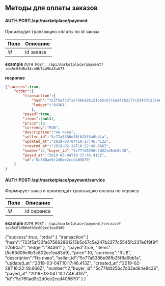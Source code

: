 ## Методы для оплаты заказов

#### AUTH POST:/api/marketplace/payment
Производит транзакцию оплаты по id заказа

Поле | Описание
--- | ---
_id_| id заказа 

**example** `AUTH POST: /api/marketplace/payment?id=5c66d8a34cb0b7449b43ab73`

**response**
```json
{"success":true,
    "order":{
        "transaction":{
            "hash":"723f5af33fa675662861215b5c67c5e247b2277c5545fc237e6f9f9f127b90a7",
            "ledger":"84361"
            },
        "payed":true,
        "items":[null],
        "price":10,
        "currency":"RUB",
        "description":"На пиво",
        "seller_id":"5c77a5386e98fb25f8a6bb1a",
        "updated_at":"2019-03-04T10:17:46.413Z",
        "created_at":"2019-02-28T16:22:49.666Z",
        "number":2,"buyer_id":"5c77fd0256c7d32ad64e8c36",
        "payed_at":"2019-03-04T10:17:46.413Z",
        "id":"5c780ad9c2d0ee2ccd405670"
    }
}
```

#### AUTH POST:/api/marketplace/payment/service
Формирует заказ и производит транзакцию оплаты по сервису

Поле | Описание
--- | ---
_id_| id сервиса

**example** `AUTH POST: /api/marketplace/payment/service?id=5c63d06e6b3c802ec1ea83d9`

{"success":true,
    "order":{
        "transaction":{
            "hash":"723f5af33fa675662861215b5c67c5e247b2277c5545fc237e6f9f9f127b90a7",
            "ledger":"84361"
            },
        "payed":true,
        "items":[5c63d06e6b3c802ec1ea83d9],
        "price":10,
        "currency":"RUB",
        "description":"На пиво",
        "seller_id":"5c77a5386e98fb25f8a6bb1a",
        "updated_at":"2019-03-04T10:17:46.413Z",
        "created_at":"2019-02-28T16:22:49.666Z",
        "number":2,"buyer_id":"5c77fd0256c7d32ad64e8c36",
        "payed_at":"2019-03-04T10:17:46.413Z",
        "id":"5c780ad9c2d0ee2ccd405670"
    }
}
